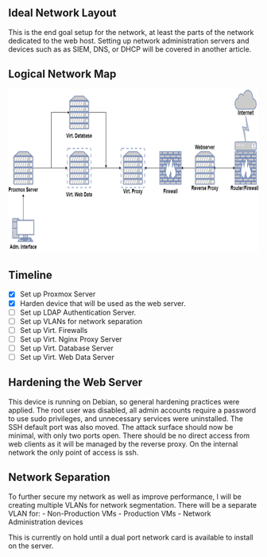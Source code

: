 <div id="top"></div>

<!--
    Wiki page to document current network layout.
-->

## Ideal Network Layout

This is the end goal setup for the network, at least the parts of the network dedicated to the web host. Setting up network administration servers and devices such as as SIEM, DNS, or DHCP will be covered in another article.

## Logical Network Map

<div align="center">
  <a href="https://github.com/christianm20358/Docs-Proxmox">
    <img src="images/network map.png" alt="Network Map" width="800" height="330">
  </a>
</div>

<!-- Timeline -->
## Timeline

- [x] Set up Proxmox Server
- [X] Harden device that will be used as the web server.
- [ ] Set up LDAP Authentication Server.
- [ ] Set up VLANs for network separation
- [ ] Set up Virt. Firewalls
- [ ] Set up Virt. Nginx Proxy Server
- [ ] Set up Virt. Database Server
- [ ] Set up Virt. Web Data Server

<!-- Web Server Hardening -->

## Hardening the Web Server

This device is running on Debian, so general hardening practices were applied. The root user was disabled, all admin accounts require a password to use sudo privileges, and unnecessary services were uninstalled. The SSH default port was also moved. The attack surface should now be minimal, with only two ports open. There should be no direct access from web clients as it will be managed by the reverse proxy. On the internal network the only point of access is ssh.

## Network Separation

To further secure my network as well as improve performance, I will be creating multiple VLANs for network segmentation. There will be a separate VLAN for:
    - Non-Production VMs
    - Production VMs
    - Network Administration devices

This is currently on hold until a dual port network card is available to install on the server.
